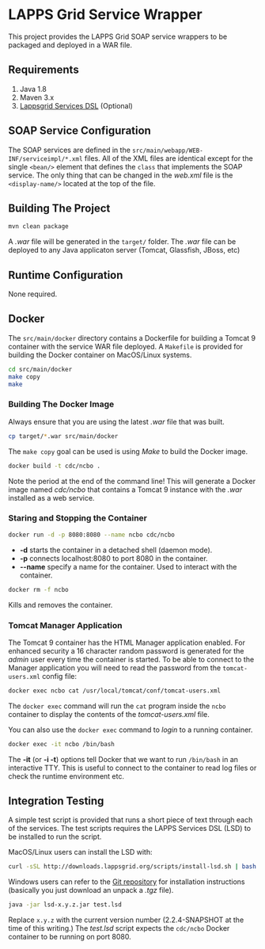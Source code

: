 # LAPPS Grid Service Wrapper

This project provides the LAPPS Grid SOAP service wrappers to be packaged and deployed in a WAR file.

## Requirements

1. Java 1.8
1. Maven 3.x
1. [Lappsgrid Services DSL](https://github.com/lappsgrid-incubator/org.anc.lapps.dsl) (Optional)

## SOAP Service Configuration

The SOAP services are defined in the `src/main/webapp/WEB-INF/serviceimpl/*.xml` files.  All of the XML files are identical except for the single `<bean/>` element that defines the `class` that implements the SOAP service.  The only thing that can be changed in the *web.xml* file is the `<display-name/>` located at the top of the file.

## Building The Project

```bash
mvn clean package
```

A *.war* file will be generated in the `target/` folder.  The *.war* file can be deployed to any Java applicaton server (Tomcat, Glassfish, JBoss, etc)

## Runtime Configuration

None required.

## Docker

The `src/main/docker` directory contains a Dockerfile for building a Tomcat 9 container with the  service WAR file deployed.  A `Makefile` is provided for building the Docker container on MacOS/Linux systems.

```bash
cd src/main/docker
make copy
make
```

### Building The Docker Image

Always ensure that you are using the latest *.war* file that was built.

```bash
cp target/*.war src/main/docker
```

The `make copy` goal can be used is using *Make* to build the Docker image.

```bash
docker build -t cdc/ncbo .
```

Note the period at the end of the command line!  This will generate a Docker image named *cdc/ncbo* that contains a Tomcat 9 instance with the *.war* installed as a web service.

### Staring and Stopping the Container

```bash
docker run -d -p 8080:8080 --name ncbo cdc/ncbo
```

- **-d** starts the container in a detached shell (daemon mode).
- **-p** connects localhost:8080 to port 8080 in the container.
- **--name** specify a name for the container. Used to interact with the container.

```bash
docker rm -f ncbo
```
Kills and removes the container.

### Tomcat Manager Application

The Tomcat 9 container has the HTML Manager application enabled. For enhanced security a 16 character random password is generated for the *admin* user every time the container is started.  To be able to connect to the Manager application you will need to read the password from the `tomcat-users.xml` config file:

```bash
docker exec ncbo cat /usr/local/tomcat/conf/tomcat-users.xml
```

The `docker exec` command will run the `cat` program inside the `ncbo` container to display the contents of the *tomcat-users.xml* file.

You can also use the `docker exec` command to *login* to a running container.

```bash
docker exec -it ncbo /bin/bash
```
The **-it** (or **-i -t**) options tell Docker that we want to run `/bin/bash` in an interactive TTY. This is useful to connect to the container to read log files or check the runtime environment etc.

## Integration Testing

A simple test script is provided that runs a short piece of text through each of the services.  The test scripts requires the LAPPS Services DSL (LSD) to be installed to run the script.

MacOS/Linux users can install the LSD with:

```bash
curl -sSL http://downloads.lappsgrid.org/scripts/install-lsd.sh | bash
```

Windows users can refer to the [Git repository](https://github.com/lappsgrid-incubator/org.anc.lapps.dsl) for installation instructions (basically you just download an unpack a *.tgz* file).

```bash
java -jar lsd-x.y.z.jar test.lsd
```

Replace `x.y.z` with the current version number (2.2.4-SNAPSHOT at the time of this writing.) The *test.lsd* script expects the `cdc/ncbo` Docker container to be running on port 8080.
 
 